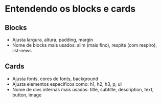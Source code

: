 # Entendendo os blocks e cards
## Blocks
- Ajusta largura, altura, padding, margin
- Nome de blocks mais usados: slim (mais fino), respite (com respiro), list-news
## Cards
- Ajusta fonts, cores de fonts, background
- Ajusta elementos especificos como: h1, h2, h3, p, ul
- Nome de divs internas mais usadas: title, subtitle, description, text, button, image